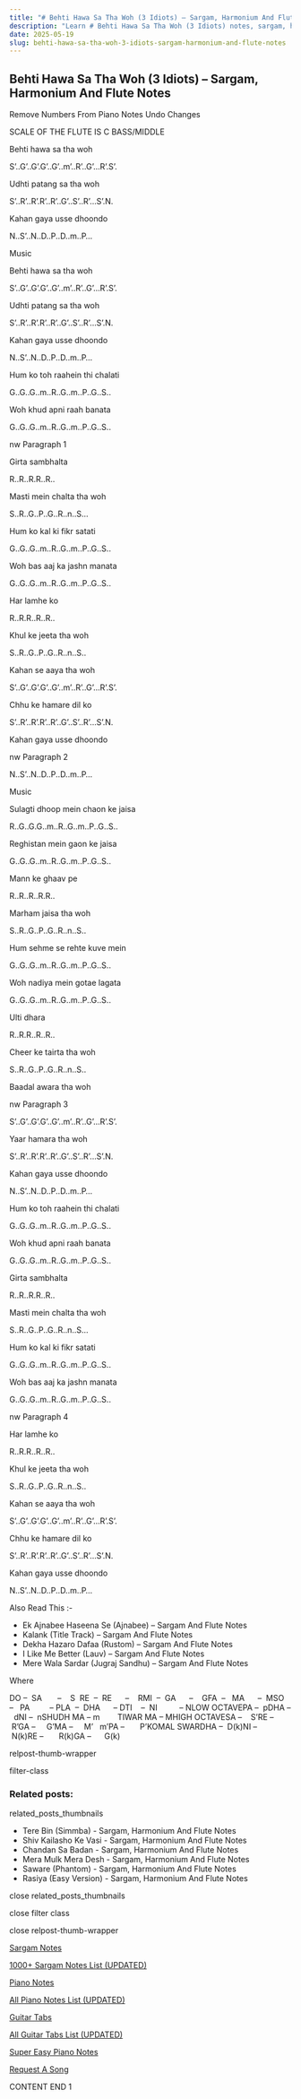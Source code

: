 ```yaml
---
title: "# Behti Hawa Sa Tha Woh (3 Idiots) – Sargam, Harmonium And Flute Notes"
description: "Learn # Behti Hawa Sa Tha Woh (3 Idiots) notes, sargam, harmonium notations and flute notes. Easy step-by-step tutorial for beginners."
date: 2025-05-19
slug: behti-hawa-sa-tha-woh-3-idiots-sargam-harmonium-and-flute-notes
---
```


## Behti Hawa Sa Tha Woh (3 Idiots) – Sargam, Harmonium And Flute Notes

Remove Numbers From Piano Notes
Undo Changes

SCALE OF THE FLUTE IS C BASS/MIDDLE

Behti hawa sa tha woh

S’..G’..G’.G’..G’..m’..R’..G’…R’.S’.

Udhti patang sa tha woh

S’..R’..R’.R’..R’..G’..S’..R’…S’.N.

Kahan gaya usse dhoondo

N..S’..N..D..P..D..m..P…

Music

Behti hawa sa tha woh

S’..G’..G’.G’..G’..m’..R’..G’…R’.S’.

Udhti patang sa tha woh

S’..R’..R’.R’..R’..G’..S’..R’…S’.N.

Kahan gaya usse dhoondo

N..S’..N..D..P..D..m..P…

Hum ko toh raahein thi chalati

G..G..G..m..R..G..m..P..G..S..

Woh khud apni raah banata

G..G..G..m..R..G..m..P..G..S..

nw Paragraph 1

Girta sambhalta

R..R..R.R..R..

Masti mein chalta tha woh

S..R..G..P..G..R..n..S…

Hum ko kal ki fikr satati

G..G..G..m..R..G..m..P..G..S..

Woh bas aaj ka jashn manata

G..G..G..m..R..G..m..P..G..S..

Har lamhe ko

R..R.R..R..R..

Khul ke jeeta tha woh

S..R..G..P..G..R..n..S..

Kahan se aaya tha woh

S’..G’..G’.G’..G’..m’..R’..G’…R’.S’.

Chhu ke hamare dil ko

S’..R’..R’.R’..R’..G’..S’..R’…S’.N.

Kahan gaya usse dhoondo

nw Paragraph 2

N..S’..N..D..P..D..m..P…

Music

Sulagti dhoop mein chaon ke jaisa

R..G..G.G..m..R..G..m..P..G..S..

Reghistan mein gaon ke jaisa

G..G..G..m..R..G..m..P..G..S..

Mann ke ghaav pe

R..R..R..R.R..

Marham jaisa tha woh

S..R..G..P..G..R..n..S..

Hum sehme se rehte kuve mein

G..G..G..m..R..G..m..P..G..S..

Woh nadiya mein gotae lagata

G..G..G..m..R..G..m..P..G..S..

Ulti dhara

R..R.R..R..R..

Cheer ke tairta tha woh

S..R..G..P..G..R..n..S..

Baadal awara tha woh

nw Paragraph 3

S’..G’..G’.G’..G’..m’..R’..G’…R’.S’.

Yaar hamara tha woh

S’..R’..R’.R’..R’..G’..S’..R’…S’.N.

Kahan gaya usse dhoondo

N..S’..N..D..P..D..m..P…

Hum ko toh raahein thi chalati

G..G..G..m..R..G..m..P..G..S..

Woh khud apni raah banata

G..G..G..m..R..G..m..P..G..S..

Girta sambhalta

R..R..R.R..R..

Masti mein chalta tha woh

S..R..G..P..G..R..n..S…

Hum ko kal ki fikr satati

G..G..G..m..R..G..m..P..G..S..

Woh bas aaj ka jashn manata

G..G..G..m..R..G..m..P..G..S..

nw Paragraph 4

Har lamhe ko

R..R.R..R..R..

Khul ke jeeta tha woh

S..R..G..P..G..R..n..S..

Kahan se aaya tha woh

S’..G’..G’.G’..G’..m’..R’..G’…R’.S’.

Chhu ke hamare dil ko

S’..R’..R’.R’..R’..G’..S’..R’…S’.N.

Kahan gaya usse dhoondo

N..S’..N..D..P..D..m..P…

Also Read This :-

* Ek Ajnabee Haseena Se (Ajnabee) – Sargam And Flute Notes
* Kalank (Title Track) – Sargam And Flute Notes
* Dekha Hazaro Dafaa (Rustom) – Sargam And Flute Notes
* I Like Me Better (Lauv) – Sargam And Flute Notes
* Mere Wala Sardar (Jugraj Sandhu) – Sargam And Flute Notes

Where

DO –  SA       –    S  RE  –  RE      –    RMI  –  GA      –    GFA  –   MA      –  MSO  –   PA         – PLA  –  DHA      – DTI    –  NI          – NLOW OCTAVEPA –  pDHA –  dNI –  nSHUDH MA – m        TIWAR MA – MHIGH OCTAVESA –    S’RE –     R’GA –     G’MA –     M’   m’PA –       P’KOMAL SWARDHA –  D(k)NI –       N(k)RE –       R(k)GA –      G(k)

relpost-thumb-wrapper

filter-class

### Related posts:

related_posts_thumbnails

* Tere Bin (Simmba) - Sargam, Harmonium And Flute Notes
* Shiv Kailasho Ke Vasi - Sargam, Harmonium And Flute Notes
* Chandan Sa Badan - Sargam, Harmonium And Flute Notes
* Mera Mulk Mera Desh - Sargam, Harmonium And Flute Notes
* Saware (Phantom) - Sargam, Harmonium And Flute Notes
* Rasiya (Easy Version) - Sargam, Harmonium And Flute Notes

close related_posts_thumbnails

close filter class

close relpost-thumb-wrapper

[Sargam Notes](https://www.notationsworld.com/sargam-notes.html)

[1000+ Sargam Notes List (UPDATED)](https://www.notationsworld.com/all-songs-list-sargam-notes.html)

[Piano Notes](https://www.notationsworld.com/piano-notes.html)

[All Piano Notes List (UPDATED)](https://www.notationsworld.com/all-songs-list-piano-notes.html)

[Guitar Tabs](https://www.notationsworld.com/guitar-tabs.html)

[All Guitar Tabs List (UPDATED)](https://www.notationsworld.com/all-songs-list-guitar-tabs.html)

[Super Easy Piano Notes](https://studywall.in/)

[Request A Song](https://www.notationsworld.com/request-a-song.html)

CONTENT END 1

